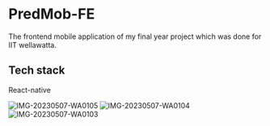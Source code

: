 
# PredMob-FE

The frontend mobile application of my final year project which was done for IIT wellawatta.

## Tech stack
React-native

![IMG-20230507-WA0105](https://github.com/chamikarak/PredMob-FE/assets/82201080/65a6dbfa-1888-495b-86f5-315da3ee3dae)
![IMG-20230507-WA0104](https://github.com/chamikarak/PredMob-FE/assets/82201080/cb2f6496-8b20-41c0-af7f-39e636f5443c)
![IMG-20230507-WA0103](https://github.com/chamikarak/PredMob-FE/assets/82201080/d2e860bf-6443-4399-83fe-d4c1b973f3d0)
